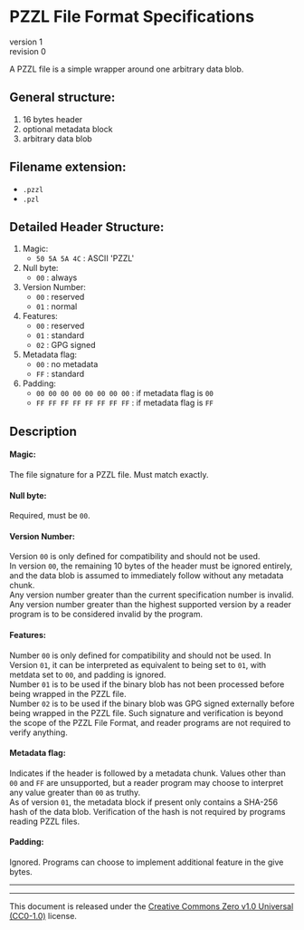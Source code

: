 # PZZL File Format Specifications
version 1  
revision 0


A PZZL file is a simple wrapper around one arbitrary data blob.

## General structure:
1. 16 bytes header
2. optional metadata block
3. arbitrary data blob


## Filename extension:
- `.pzzl`
- `.pzl`

## Detailed Header Structure:

1. Magic:
	- `50 5A 5A 4C` : ASCII 'PZZL'
2. Null byte:
	- `00` : always
3. Version Number:
	- `00` : reserved
	- `01` : normal
4. Features:
	- `00` : reserved
	- `01` : standard
	- `02` : GPG signed
5. Metadata flag:
	- `00` : no metadata
	- `FF` : standard
6. Padding:
	- `00 00 00 00 00 00 00 00` : if metadata flag is `00`
	- `FF FF FF FF FF FF FF FF` : if metadata flag is `FF`


## Description

#### Magic:
The file signature for a PZZL file. Must match exactly.

#### Null byte:
Required, must be `00`.

#### Version Number:
Version `00` is only defined for compatibility and should not be used.  
In version `00`, the remaining 10 bytes of the header must be ignored entirely, and the data blob is assumed to immediately follow without any metadata chunk.  
Any version number greater than the current specification number is invalid.  
Any version number greater than the highest supported version by a reader program is to be considered invalid by the program.

#### Features:
Number `00` is only defined for compatibility and should not be used. In Version `01`, it can be interpreted as equivalent to being set to `01`, with metdata set to `00`, and padding is ignored.  
Number `01` is to be used if the binary blob has not been processed before being wrapped in the PZZL file.  
Number `02` is to be used if the binary blob was GPG signed externally before being wrapped in the PZZL file. Such signature and verification is beyond the scope of the PZZL File Format, and reader programs are not required to verify anything.

#### Metadata flag:
Indicates if the header is followed by a metadata chunk. Values other than `00` and `FF` are unsupported, but a reader program may choose to interpret any value greater than `00` as truthy.  
As of version `01`, the metadata block if present only contains a SHA-256 hash of the data blob. Verification of the hash is not required by programs reading PZZL files.

#### Padding:
Ignored. Programs can choose to implement additional feature in the give bytes.

---
---

This document is released under the [Creative Commons Zero v1.0 Universal (CC0-1.0)](https://creativecommons.org/publicdomain/zero/1.0/) license.

